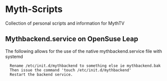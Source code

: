 # Myth-Scripts
Collection of personal scripts and information for MythTV

## Mythbackend.service on OpenSuse Leap
The following allows for the use of the native mythbackend.service file with systemd
```
  Rename /etc/init.d/mythbackend to something else ie mythbackend.bak
  Then issue the command 'touch /etc/init.d/mythbackend'
  Restart the backend service.
```
